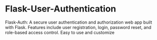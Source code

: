 # Flask-User-Authentication
Flask-Auth: A secure user authentication and authorization web app built with Flask. Features include user registration, login, password reset, and role-based access control. Easy to use and customize
